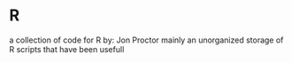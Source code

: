 # R
a collection of code for R
by: Jon Proctor
mainly an unorganized storage of R scripts that have been usefull
